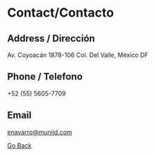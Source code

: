 # Contact/Contacto

## Address / Dirección

Av. Coyoacán 1878-106 Col. Del Valle, México DF

## Phone / Telefono

+52 (55) 5605-7709

## Email

enavarro@muniid.com


<a href="./index"> Go Back</a> 